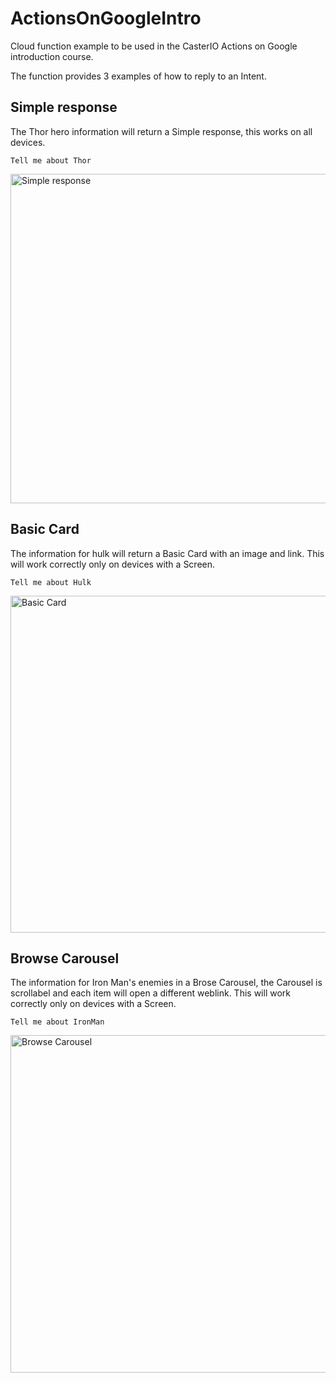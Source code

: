 # ActionsOnGoogleIntro

Cloud function example to be used in the CasterIO Actions on Google introduction course.

The function provides 3 examples of how to reply to an Intent.

## Simple response
The Thor hero information will return a Simple response, this works on all devices.

`Tell me about Thor`

<img width="527" alt="Simple response" src="https://user-images.githubusercontent.com/748887/39553215-6bd4a5b4-4e64-11e8-9b35-d82619be8647.png">

## Basic Card
The information for hulk will return a Basic Card with an image and link. This will work correctly only on devices with a Screen.

`Tell me about Hulk`

<img width="539" alt="Basic Card" src="https://user-images.githubusercontent.com/748887/39553216-6bea612e-4e64-11e8-9f73-b7968d4c0ede.png">

## Browse Carousel
The information for Iron Man's enemies in a Brose Carousel, the Carousel is scrollabel and each item will open a different weblink. This will work correctly only on devices with a Screen.

`Tell me about IronMan`

<img width="540" alt="Browse Carousel" src="https://user-images.githubusercontent.com/748887/39553217-6c00e1ec-4e64-11e8-879b-0eed7e391af8.png">
